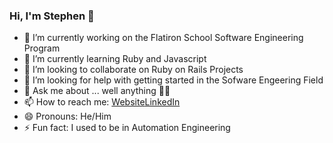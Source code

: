 ### Hi, I'm Stephen 👋

- 🔭 I’m currently working on the Flatiron School Software Engineering Program
- 🌱 I’m currently learning Ruby and Javascript
- 👯 I’m looking to collaborate on Ruby on Rails Projects
- 🤔 I’m looking for help with getting started in the Sofware Engeering Field
- 💬 Ask me about ... well anything 🤷‍♂️
- 📫 How to reach me: [Website](https://stephenanderson.dev/)[LinkedIn](https://www.linkedin.com/in/stephenandersondev/)
- 😄 Pronouns: He/Him
- ⚡ Fun fact: I used to be in Automation Engineering

